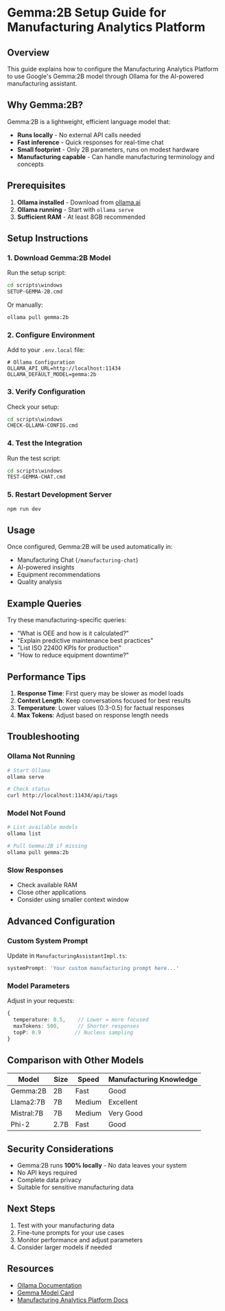 # Gemma:2B Setup Guide for Manufacturing Analytics Platform

## Overview

This guide explains how to configure the Manufacturing Analytics Platform to use Google's Gemma:2B model through Ollama for the AI-powered manufacturing assistant.

## Why Gemma:2B?

Gemma:2B is a lightweight, efficient language model that:
- **Runs locally** - No external API calls needed
- **Fast inference** - Quick responses for real-time chat
- **Small footprint** - Only 2B parameters, runs on modest hardware
- **Manufacturing capable** - Can handle manufacturing terminology and concepts

## Prerequisites

1. **Ollama installed** - Download from [ollama.ai](https://ollama.ai)
2. **Ollama running** - Start with `ollama serve`
3. **Sufficient RAM** - At least 8GB recommended

## Setup Instructions

### 1. Download Gemma:2B Model

Run the setup script:
```cmd
cd scripts\windows
SETUP-GEMMA-2B.cmd
```

Or manually:
```bash
ollama pull gemma:2b
```

### 2. Configure Environment

Add to your `.env.local` file:
```env
# Ollama Configuration
OLLAMA_API_URL=http://localhost:11434
OLLAMA_DEFAULT_MODEL=gemma:2b
```

### 3. Verify Configuration

Check your setup:
```cmd
cd scripts\windows
CHECK-OLLAMA-CONFIG.cmd
```

### 4. Test the Integration

Run the test script:
```cmd
cd scripts\windows
TEST-GEMMA-CHAT.cmd
```

### 5. Restart Development Server

```bash
npm run dev
```

## Usage

Once configured, Gemma:2B will be used automatically in:
- Manufacturing Chat (`/manufacturing-chat`)
- AI-powered insights
- Equipment recommendations
- Quality analysis

## Example Queries

Try these manufacturing-specific queries:
- "What is OEE and how is it calculated?"
- "Explain predictive maintenance best practices"
- "List ISO 22400 KPIs for production"
- "How to reduce equipment downtime?"

## Performance Tips

1. **Response Time**: First query may be slower as model loads
2. **Context Length**: Keep conversations focused for best results
3. **Temperature**: Lower values (0.3-0.5) for factual responses
4. **Max Tokens**: Adjust based on response length needs

## Troubleshooting

### Ollama Not Running
```bash
# Start Ollama
ollama serve

# Check status
curl http://localhost:11434/api/tags
```

### Model Not Found
```bash
# List available models
ollama list

# Pull Gemma:2B if missing
ollama pull gemma:2b
```

### Slow Responses
- Check available RAM
- Close other applications
- Consider using smaller context window

## Advanced Configuration

### Custom System Prompt

Update in `ManufacturingAssistantImpl.ts`:
```typescript
systemPrompt: 'Your custom manufacturing prompt here...'
```

### Model Parameters

Adjust in your requests:
```typescript
{
  temperature: 0.5,    // Lower = more focused
  maxTokens: 500,      // Shorter responses
  topP: 0.9           // Nucleus sampling
}
```

## Comparison with Other Models

| Model | Size | Speed | Manufacturing Knowledge |
|-------|------|-------|------------------------|
| Gemma:2B | 2B | Fast | Good |
| Llama2:7B | 7B | Medium | Excellent |
| Mistral:7B | 7B | Medium | Very Good |
| Phi-2 | 2.7B | Fast | Good |

## Security Considerations

- Gemma:2B runs **100% locally** - No data leaves your system
- No API keys required
- Complete data privacy
- Suitable for sensitive manufacturing data

## Next Steps

1. Test with your manufacturing data
2. Fine-tune prompts for your use cases
3. Monitor performance and adjust parameters
4. Consider larger models if needed

## Resources

- [Ollama Documentation](https://github.com/ollama/ollama)
- [Gemma Model Card](https://ai.google.dev/gemma)
- [Manufacturing Analytics Platform Docs](/docs)